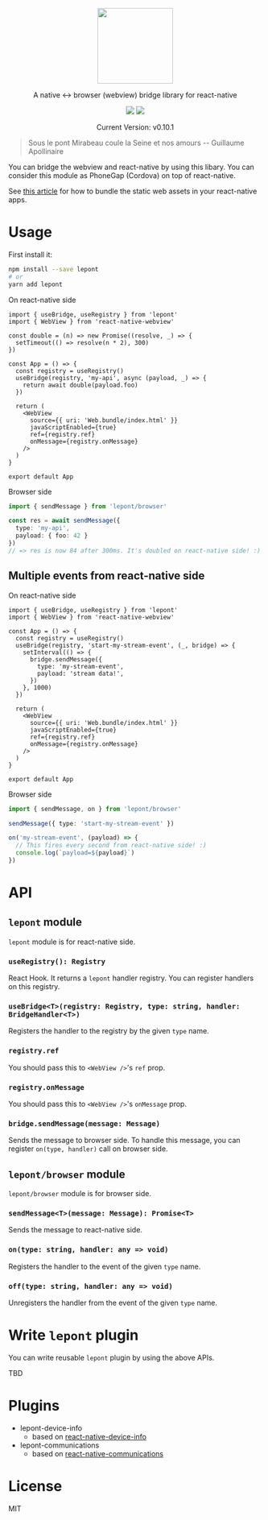 <p align="center">
  <img src="https://raw.githubusercontent.com/kt3k/lepont/master/design/lepont.png" width="150" />
</p>
<p align="center">
  A native <-> browser (webview) bridge library for react-native
</p>

<p align="center">
  <img src="https://github.com/kt3k/lepont/workflows/ci/badge.svg?branch=master">
  <a href="https://codecov.io/gh/kt3k/lepont">
    <img src="https://codecov.io/gh/kt3k/lepont/branch/master/graph/badge.svg" />
  </a>
</p>

<p align="center">
  Current Version: v0.10.1
</p>

> Sous le pont Mirabeau coule la Seine et nos amours -- Guillaume Apollinaire

You can bridge the webview and react-native by using this libary. You can consider this module as PhoneGap (Cordova) on top of react-native.

See [this article](https://medium.com/@caphun/react-native-load-local-static-site-inside-webview-2b93eb1c4225) for how to bundle the static web assets in your react-native apps.

# Usage

First install it:

```sh
npm install --save lepont
# or
yarn add lepont
```

On react-native side

```tsx
import { useBridge, useRegistry } from 'lepont'
import { WebView } from 'react-native-webview'

const double = (n) => new Promise((resolve, _) => {
  setTimeout(() => resolve(n * 2), 300)
})

const App = () => {
  const registry = useRegistry()
  useBridge(registry, 'my-api', async (payload, _) => {
    return await double(payload.foo)
  })

  return (
    <WebView
      source={{ uri: 'Web.bundle/index.html' }}
      javaScriptEnabled={true}
      ref={registry.ref}
      onMessage={registry.onMessage}
    />
  )
}

export default App
```

Browser side
```ts
import { sendMessage } from 'lepont/browser'

const res = await sendMessage({
  type: 'my-api',
  payload: { foo: 42 }
})
// => res is now 84 after 300ms. It's doubled on react-native side! :)
```

## Multiple events from react-native side

On react-native side

```tsx
import { useBridge, useRegistry } from 'lepont'
import { WebView } from 'react-native-webview'

const App = () => {
  const registry = useRegistry()
  useBridge(registry, 'start-my-stream-event', (_, bridge) => {
    setInterval(() => {
      bridge.sendMessage({
        type: 'my-stream-event',
        payload: 'stream data!',
      })
    }, 1000)
  })

  return (
    <WebView
      source={{ uri: 'Web.bundle/index.html' }}
      javaScriptEnabled={true}
      ref={registry.ref}
      onMessage={registry.onMessage}
    />
  )
}

export default App
```

Browser side
```ts
import { sendMessage, on } from 'lepont/browser'

sendMessage({ type: 'start-my-stream-event' })

on('my-stream-event', (payload) => {
  // This fires every second from react-native side! :)
  console.log(`payload=${payload}`)
})
```

# API

## `lepont` module

`lepont` module is for react-native side.

### `useRegistry(): Registry`

React Hook. It returns a `lepont` handler registry. You can register handlers on this registry.

### `useBridge<T>(registry: Registry, type: string, handler: BridgeHandler<T>)`

Registers the handler to the registry by the given `type` name.

### `registry.ref`

You should pass this to `<WebView />`'s `ref` prop.

### `registry.onMessage`

You should pass this to `<WebView />`'s `onMessage` prop.

### `bridge.sendMessage(message: Message)`

Sends the message to browser side. To handle this message, you can register `on(type, handler)` call on browser side.

## `lepont/browser` module

`lepont/browser` module is for browser side.

### `sendMessage<T>(message: Message): Promise<T>`

Sends the message to react-native side.

### `on(type: string, handler: any => void)`

Registers the handler to the event of the given `type` name.

### `off(type: string, handler: any => void)`

Unregisters the handler from the event of the given `type` name.

# Write `lepont` plugin

You can write reusable `lepont` plugin by using the above APIs.

TBD

# Plugins

- lepont-device-info
  - based on [react-native-device-info](https://github.com/react-native-community/react-native-device-info)
- lepont-communications
  - based on [react-native-communications](https://github.com/anarchicknight/react-native-communications)

# License

MIT
